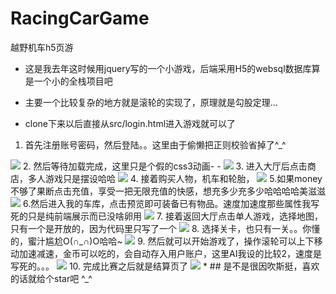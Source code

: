 # RacingCarGame
越野机车h5页游

* 这是我去年这时候用jquery写的一个小游戏，后端采用H5的websql数据库算是一个小的全栈项目吧
* 主要一个比较复杂的地方就是滚轮的实现了，原理就是勾股定理...


* clone下来以后直接从src/login.html进入游戏就可以了
1. 首先注册账号密码，然后登陆。。这里由于偷懒把正则校验省掉了^_^
 <img src="http://a3.qpic.cn/psb?/V13GqyBK3RKEMo/GFsMTloU9UcksBAvj.0ta5GFkDPXxp.QSAO8UNG2pMc!/b/dG0BAAAAAAAA&bo=6ASAAgAAAAARAFk!&rf=viewer_4">
2. 然后等待加载完成，这里只是个假的css3动画- -
 <img src="http://a3.qpic.cn/psb?/V13GqyBK3RKEMo/3gFtPnnMDZ2zSm*Bw1cRoOwsPlk3GH5iPTcG8NpdC7Q!/b/dG0BAAAAAAAA&bo=5gSAAgAAAAARAFc!&rf=viewer_4">
3. 进入大厅后点击商店，多人游戏只是摆设哈哈
 <img src="http://a2.qpic.cn/psb?/V13GqyBK3RKEMo/EXIvcK13IyBTE6jtGoXSbkqI4Qm8cUwDH0*TIcuOZbM!/b/dGwBAAAAAAAA&bo=.QSAAgAAAAARAEg!&rf=viewer_4">
4. 接着购买人物，机车和轮胎，
 <img src="http://a3.qpic.cn/psb?/V13GqyBK3RKEMo/dqKvpzHqYGT02XKNBkO4NqV0F2MaaxwKXoVmV69nbMk!/b/dIUBAAAAAAAA&bo=3QSAAgAAAAARAGw!&rf=viewer_4">
5.如果money不够了果断点击充值，享受一把无限充值的快感，想充多少充多少哈哈哈哈美滋滋
 <img src="http://a2.qpic.cn/psb?/V13GqyBK3RKEMo/HnUKftolsIRX3V.Y*gM*cVgaciBiewIasUBMzEWqyEU!/b/dDwBAAAAAAAA&bo=3gSAAgAAAAARAG8!&rf=viewer_4">
6.然后进入我的车库，点击预览即可装备已有物品。速度加速度那些属性我写死的只是纯前端展示而已没啥卵用
 <img src="http://a3.qpic.cn/psb?/V13GqyBK3RKEMo/1l*6RP7OSERrQlf9e75hiPAs3cleHmFkqZA4Ffv*RnM!/b/dIUBAAAAAAAA&bo=zASAAgAAAAARAH0!&rf=viewer_4">
7. 接着返回大厅点击单人游戏，选择地图，只有一个是开放的，因为代码里只写了一个
 <img src="http://a3.qpic.cn/psb?/V13GqyBK3RKEMo/6bsXbAV9CG.mCCGLVJfKRCR4h9*dHsmLLc5n3k1uPfI!/b/dD0BAAAAAAAA&bo=4QSAAgAAAAARAFA!&rf=viewer_4">
8. 选择关卡，也只有一关。。你懂的，蜜汁尴尬O(∩_∩)O哈哈~
 <img src="http://a3.qpic.cn/psb?/V13GqyBK3RKEMo/2b6KlKE2Byst41jm8jpgcP8ROhmhdm76ZP39lGcZNDI!/b/dD0BAAAAAAAA&bo=7ASAAgAAAAARAF0!&rf=viewer_4">
9. 然后就可以开始游戏了，操作滚轮可以上下移动加速减速，金币可以吃的，会自动存入用户账户，这里AI我设的比较2，速度是写死的。。。
<img src="http://a1.qpic.cn/psb?/V13GqyBK3RKEMo/0cHlL3QVvhYd75qw*MDTveZVzm9WRTjOnK3P87Wocqw!/b/dNsAAAAAAAAA&bo=8wSAAgAAAAARAEI!&rf=viewer_4">
10. 完成比赛之后就是结算页了
<img src="http://a3.qpic.cn/psb?/V13GqyBK3RKEMo/rYR9oZXQryGm811PcX49YEafxBWYcA*CmYzsr9u5u24!/b/dD0BAAAAAAAA&bo=*QSAAgAAAAARAEw!&rf=viewer_4">
*
## 是不是很因吹斯挺，喜欢的话就给个star吧 ^_^
 
 
